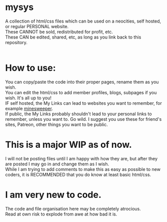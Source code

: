 # mysys
A collection of html/css files which can be used on a neocities, self hosted, or regular PERSONAL website. <br>
These CANNOT be sold, redistributed for profit, etc. <br>
These CAN be edited, shared, etc, as long as you link back to this repository. <br><br>

# How to use:
You can copy/paste the code into their proper pages, rename them as you wish. <br>
You can edit the html/css to add member profiles, blogs, subpages if you wish. It's all up to you!<br>
IF self hosted, the My Links can lead to websites you want to remember, for example <a href="https://minesweeperonline.com">minesweeper</a>. <br>
If public, the My Links probably shouldn't lead to your personal links to remember, unless you want to. Go wild. I suggest you use these for friend's sites, Patreon, other things you want to be public.<br>

# This is a major WIP as of now.
I will not be posting files until I am happy with how they are, but after they are posted I may go in and change them as I wish. <br>
While I am trying to add comments to make this as easy as possible to new coders, it is RECOMMENDED that you do know at least basic html/css. 

# I am very new to code. 
The code and file organisation here may be completely atrocious. <br>
Read at own risk to explode from awe at how bad it is.
